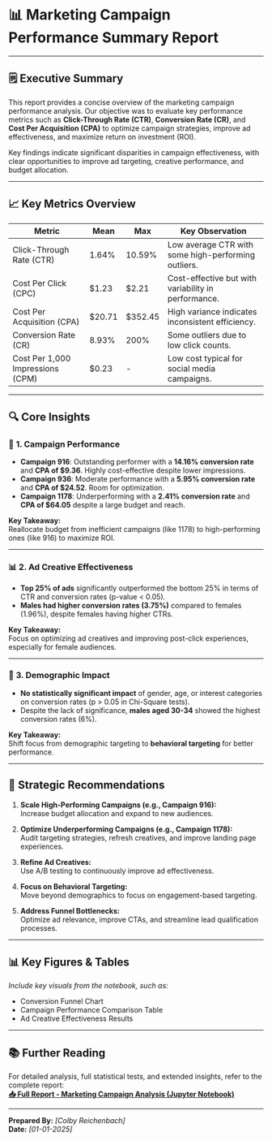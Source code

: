 # 📊 **Marketing Campaign Performance Summary Report**

---

## 🗒️ **Executive Summary**

This report provides a concise overview of the marketing campaign performance analysis. Our objective was to evaluate key performance metrics such as **Click-Through Rate (CTR)**, **Conversion Rate (CR)**, and **Cost Per Acquisition (CPA)** to optimize campaign strategies, improve ad effectiveness, and maximize return on investment (ROI).

Key findings indicate significant disparities in campaign effectiveness, with clear opportunities to improve ad targeting, creative performance, and budget allocation.

---

## 📈 **Key Metrics Overview**

| **Metric**               | **Mean**     | **Max**      | **Key Observation**                               |
|--------------------------|--------------|--------------|--------------------------------------------------|
| Click-Through Rate (CTR) | 1.64%        | 10.59%       | Low average CTR with some high-performing outliers. |
| Cost Per Click (CPC)     | $1.23        | $2.21        | Cost-effective but with variability in performance. |
| Cost Per Acquisition (CPA) | $20.71      | $352.45      | High variance indicates inconsistent efficiency. |
| Conversion Rate (CR)     | 8.93%        | 200%         | Some outliers due to low click counts.            |
| Cost Per 1,000 Impressions (CPM) | $0.23 | -            | Low cost typical for social media campaigns.      |

---

## 🔍 **Core Insights**

### 🎯 **1. Campaign Performance**

- **Campaign 916**: Outstanding performer with a **14.16% conversion rate** and **CPA of $9.36**. Highly cost-effective despite lower impressions.
- **Campaign 936**: Moderate performance with a **5.95% conversion rate** and **CPA of $24.52**. Room for optimization.
- **Campaign 1178**: Underperforming with a **2.41% conversion rate** and **CPA of $64.05** despite a large budget and reach.

**Key Takeaway:**  
Reallocate budget from inefficient campaigns (like 1178) to high-performing ones (like 916) to maximize ROI.

---

### 📊 **2. Ad Creative Effectiveness**

- **Top 25% of ads** significantly outperformed the bottom 25% in terms of CTR and conversion rates (p-value < 0.05).
- **Males had higher conversion rates (3.75%)** compared to females (1.96%), despite females having higher CTRs.

**Key Takeaway:**  
Focus on optimizing ad creatives and improving post-click experiences, especially for female audiences.

---

### 👥 **3. Demographic Impact**

- **No statistically significant impact** of gender, age, or interest categories on conversion rates (p > 0.05 in Chi-Square tests).
- Despite the lack of significance, **males aged 30-34** showed the highest conversion rates (6%).

**Key Takeaway:**  
Shift focus from demographic targeting to **behavioral targeting** for better performance.

---

## 🚀 **Strategic Recommendations**

1. **Scale High-Performing Campaigns (e.g., Campaign 916):**  
   Increase budget allocation and expand to new audiences.

2. **Optimize Underperforming Campaigns (e.g., Campaign 1178):**  
   Audit targeting strategies, refresh creatives, and improve landing page experiences.

3. **Refine Ad Creatives:**  
   Use A/B testing to continuously improve ad effectiveness.

4. **Focus on Behavioral Targeting:**  
   Move beyond demographics to focus on engagement-based targeting.

5. **Address Funnel Bottlenecks:**  
   Optimize ad relevance, improve CTAs, and streamline lead qualification processes.

---

## 📊 **Key Figures & Tables**

*Include key visuals from the notebook, such as:*
- Conversion Funnel Chart
- Campaign Performance Comparison Table
- Ad Creative Effectiveness Results

---

## 📚 **Further Reading**

For detailed analysis, full statistical tests, and extended insights, refer to the complete report:  
**[📥 Full Report - Marketing Campaign Analysis (Jupyter Notebook)](/notebooks/Final_Notebook.ipynb)**

---

**Prepared By:** *[Colby Reichenbach]*  
**Date:** *[01-01-2025]*
